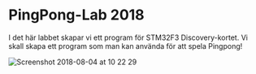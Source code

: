 # PingPong-Lab 2018

I det här labbet skapar vi ett program för STM32F3 Discovery-kortet. Vi skall skapa ett program som man kan använda för att spela Pingpong!

![Screenshot 2018-08-04 at 10 22 29](https://user-images.githubusercontent.com/57875037/89271100-8bcbea00-d63c-11ea-9ab3-5b6e43b39ef6.png)
